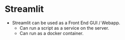 # Streamlit

- Streamlit can be used as a Front End GUI / Webapp.
  - Can run a script as a service on the server.
  - Can run as a docker container.
